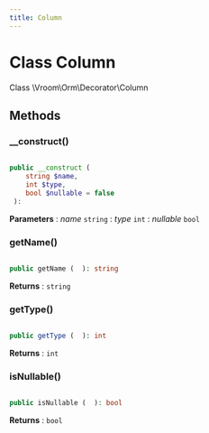 ```yaml
---
title: Column
---
```


# Class Column

Class \Vroom\Orm\Decorator\Column









## Methods

### __construct()

```php

public __construct ( 
    string $name, 
    int $type, 
    bool $nullable = false
 ): 
```






**Parameters**
: _name_ <code>string</code> 
: _type_ <code>int</code> 
: _nullable_ <code>bool</code> 



### getName()

```php

public getName (  ): string
```







**Returns**
: <code>string</code> 


### getType()

```php

public getType (  ): int
```







**Returns**
: <code>int</code> 


### isNullable()

```php

public isNullable (  ): bool
```







**Returns**
: <code>bool</code> 




